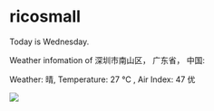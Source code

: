 # ricosmall

Today is Wednesday.

Weather infomation of 深圳市南山区， 广东省， 中国: 

Weather: 晴, Temperature: 27 ℃ , Air Index: 47 优

<img src="https://github-readme-stats.vercel.app/api?username=ricosmall&show_icons=true" />

